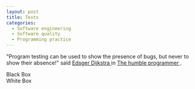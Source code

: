 ```yaml
--- 
layout: post 
title: Tests
categories:
  - Software engineering
  - Software quality
  - Programming practice
---
```

"Program testing can be used to show the presence of bugs, but never to show their absence!" said 
	<span itemprop="citation" itemscope itemtype="http://schema.org/ScholarlyArticle">
		<link itemprop="sameAs" href="http://dx.doi.org/10.1145/355604.361591"></link>
		<span itemprop="author" itemscope itemtype="http://schema.org/Person">
			<a itemprop="sameAs" href="http://viaf.org/viaf/17820452">
			<span itemprop="name">Edsger Dijkstra</span>
			</span>
			</a>
		</span>
		in
		<a href="http://dx.doi.org/10.1145/355604.361591">
			<span itemprop="name">The humble programmer</span>
		</a>
	</span>.

Black Box<br />
White Box